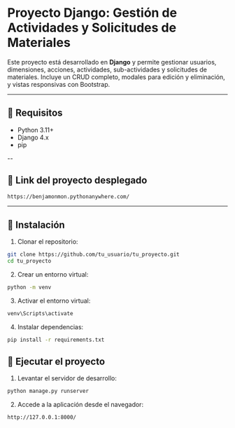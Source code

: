 # Proyecto Django: Gestión de Actividades y Solicitudes de Materiales

Este proyecto está desarrollado en **Django** y permite gestionar usuarios, dimensiones, acciones, actividades, sub-actividades y solicitudes de materiales. Incluye un CRUD completo, modales para edición y eliminación, y vistas responsivas con Bootstrap.

---

## 🔹 Requisitos

- Python 3.11+
- Django 4.x
- pip

--

## 🔹 Link del proyecto desplegado

```bash
https://benjamonmon.pythonanywhere.com/
``` 

---

## 🔹 Instalación

1. Clonar el repositorio:

```bash
git clone https://github.com/tu_usuario/tu_proyecto.git
cd tu_proyecto
```

2. Crear un entorno virtual:

```bash
python -m venv
```

3. Activar el entorno virtual:

```bash
venv\Scripts\activate
```

4. Instalar dependencias:

```bash
pip install -r requirements.txt
```

## 🔹 Ejecutar el proyecto

1. Levantar el servidor de desarrollo:

```bash
python manage.py runserver
```

2. Accede a la aplicación desde el navegador:

```bash
http://127.0.0.1:8000/
```
